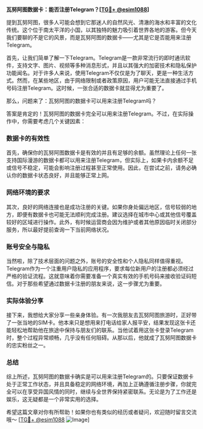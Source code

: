 **瓦努阿图数据卡：能否注册Telegram？[[TG💪+ @esim1088](https://t.me/s/esim1088)]**

提到瓦努阿图，很多人可能会想到它那迷人的自然风光、清澈的海水和丰富的文化传统。这个位于南太平洋的小国，以其独特的魅力吸引着世界各地的游客。但今天我们要聊的不是它的风景，而是瓦努阿图的数据卡——尤其是它是否能用来注册Telegram。

首先，让我们简单了解一下Telegram。Telegram是一款非常流行的即时通讯软件，支持文字、图片、视频等多种消息形式，并且以其强大的加密技术和隐私保护功能闻名。对于许多人来说，使用Telegram不仅仅是为了聊天，更是一种生活方式。然而，在某些地区，由于网络限制或者政策原因，用户可能无法直接通过手机号码注册Telegram。这时候，一张合适的数据卡就显得尤为重要了。

那么，问题来了：瓦努阿图的数据卡可以用来注册Telegram吗？

答案是肯定的！瓦努阿图的数据卡完全可以用来注册Telegram。不过，在实际操作中，你需要考虑几个关键因素：

### 数据卡的有效性

首先，确保你的瓦努阿图数据卡是有效的并且有足够的余额。虽然理论上任何一张支持国际漫游的数据卡都可以用来注册Telegram，但实际上，如果卡内余额不足或信号不稳定，可能会影响注册过程甚至正常使用。因此，在尝试之前，请务必确认你的数据卡状态良好，并且能够正常上网。

### 网络环境的要求

其次，良好的网络连接也是成功注册的关键。如果你身处偏远地区，信号较弱的地方，即便有数据卡也可能无法顺利完成注册。建议选择在城市中心或其他信号覆盖较好的区域进行操作。此外，有时候运营商会因为维护或者其他原因临时关闭部分服务，所以最好提前查询一下当前网络状况。

### 账号安全与隐私

当然啦，除了技术层面的问题之外，账号的安全性和个人隐私同样值得重视。Telegram作为一个注重用户隐私的应用程序，要求每位新用户的注册都必须经过严格的验证流程。这就意味着你需要准备一个真实有效的手机号码来接收验证码短信。对于那些希望通过数据卡注册的朋友来说，这一步骤尤为重要。

### 实际体验分享

接下来，我想给大家分享一些亲身体验。有一次我朋友去瓦努阿图旅游时，正好带了一张当地的SIM卡。他本来只是想用来打电话给家人报平安，结果发现这张卡还能轻松地帮助他在旅途中保持与朋友们的联系。当他试着用这张卡登录Telegram时，整个过程异常顺畅，几乎没有任何阻碍。从那以后，他就成了瓦努阿图数据卡的忠实粉丝之一。

### 总结

综上所述，瓦努阿图的数据卡确实是可以用来注册Telegram的。只要保证数据卡处于正常工作状态，并且具备稳定的网络环境，再加上正确遵循注册步骤，你就完全可以在享受异国风情的同时，继续与全世界保持紧密联系。无论是为了工作还是娱乐，这无疑都是一个非常实用的选择。

希望这篇文章对你有所帮助！如果你也有类似的经历或者疑问，欢迎随时留言交流哦～ [[TG💪+ @esim1088](https://t.me/s/esim1088) ![Image](https://i.postimg.cc/4NQfJmqS/Snipaste-2025-05-13-00-14-12.png)]